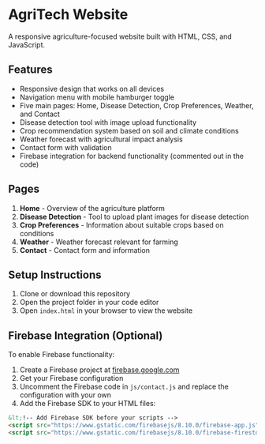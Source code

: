 # AgriTech Website

A responsive agriculture-focused website built with HTML, CSS, and JavaScript.

## Features

- Responsive design that works on all devices
- Navigation menu with mobile hamburger toggle
- Five main pages: Home, Disease Detection, Crop Preferences, Weather, and Contact
- Disease detection tool with image upload functionality
- Crop recommendation system based on soil and climate conditions
- Weather forecast with agricultural impact analysis
- Contact form with validation
- Firebase integration for backend functionality (commented out in the code)

## Pages

1. **Home** - Overview of the agriculture platform
2. **Disease Detection** - Tool to upload plant images for disease detection
3. **Crop Preferences** - Information about suitable crops based on conditions
4. **Weather** - Weather forecast relevant for farming
5. **Contact** - Contact form and information

## Setup Instructions

1. Clone or download this repository
2. Open the project folder in your code editor
3. Open `index.html` in your browser to view the website

## Firebase Integration (Optional)

To enable Firebase functionality:

1. Create a Firebase project at [firebase.google.com](https://firebase.google.com)
2. Get your Firebase configuration
3. Uncomment the Firebase code in `js/contact.js` and replace the configuration with your own
4. Add the Firebase SDK to your HTML files:

```html
&lt;!-- Add Firebase SDK before your scripts -->
<script src="https://www.gstatic.com/firebasejs/8.10.0/firebase-app.js"></script>
<script src="https://www.gstatic.com/firebasejs/8.10.0/firebase-firestore.js"></script>